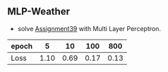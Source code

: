 ## MLP-Weather
- solve <a href='https://github.com/BenyaminZojaji/Machine_Learning/tree/main/Assignment39'>Assignment39</a> with Multi Layer Perceptron.

| epoch        | 5           | 10  | 100 | 800 |
| ------------- |:-------------:|:-----:|:---:|:---:|
| Loss | 1.10 | 0.69 | 0.17 | 0.13 |
